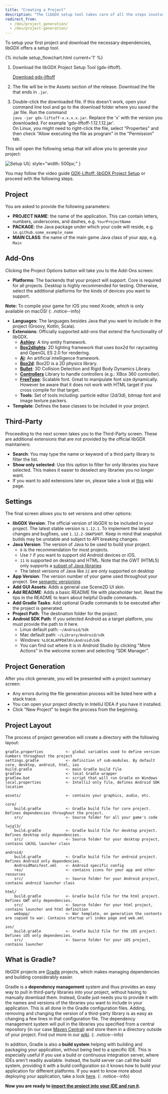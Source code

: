 ```yaml
---
title: "Creating a Project"
description: "The libGDX setup tool takes care of all the steps involved in setting up a libGDX Gradle project."
redirect_from:
  - /dev/project_generation/
  - /dev/project-generation/
---
```


To setup your first project and download the necessary dependencies, libGDX offers a setup tool.

{% include setup_flowchart.html current='1' %}

1. Download the libGDX Project Setup Tool (gdx-liftoff).

    <a href="https://github.com/libgdx/gdx-liftoff/releases/latest" class="btn btn--success">Download gdx-liftoff</a>
2. The file will be in the Assets section of the release.  Download the file that ends in `.jar`.

3. Double-click the downloaded file. If this doesn't work, open your command line tool and go to the download folder where you saved the .jar file.  Run the command <br>`java -jar gdx-liftoff-x.x.x.x.jar`. Replace the 'x' with the version you downloaded.  For example 'gdx-liftoff-1.12.1.12.jar'.
   <br>On Linux, you might need to right-click the file, select "Properties" and then check "Allow executing the file as program" in the "Permission" tab.

This will open the following setup that will allow you to generate your project:

![Setup UI](https://github.com/libgdx/gdx-liftoff/raw/master/.github/screenshot.png){: style="width: 500px;" }

You may follow the video guide <a href="https://youtu.be/VF6N_X_oWr0">GDX-Liftoff: libGDX Project Setup</a> or proceed with the following steps.

## Project
You are asked to provide the following parameters:

* **PROJECT NAME**: the name of the application. This can contain letters, numbers, underscores, and dashes, e.g. `YourProjectName`<br>
* **PACKAGE**: the Java package under which your code will reside, e.g. `io.github.some_example_name`<br>
* **MAIN CLASS**: the name of the main game Java class of your app, e.g. `Main`<br>

## Add-Ons
Clicking the Project Options button will take you to the Add-Ons screen:

* **Platforms**: The backends that your project will support. Core is required for all projects. Desktop is highly recommended for testing. Otherwise, select the additional platforms for the kinds of devices you want to support.<br>

**Note:** To compile your game for iOS you need Xcode, which is only available on macOS!
{: .notice--info}

* **Languages**: The languages besides Java that you want to include in the project (Groovy, Kotlin, Scala).<br>
* **Extensions**: Officially supported add-ons that extend the functionality of libGDX.
  * **[Ashley](https://github.com/libgdx/ashley)**: A tiny entity framework.<br>
  * **[Box2dlights](https://github.com/libgdx/box2dlights)**: 2D lighting framework that uses box2d for raycasting and OpenGL ES 2.0 for rendering.<br>
  * **[Ai](https://github.com/libgdx/gdx-ai)**: An artificial intelligence framework.<br>
  * **[Box2d](/wiki/extensions/physics/box2d)**: Box2D is a 2D physics library.<br>
  * **[Bullet](/wiki/extensions/physics/bullet/bullet-physics)**: 3D Collision Detection and Rigid Body Dynamics Library.<br>
  * **[Controllers](/wiki/input/controllers)** Library to handle controllers (e.g.: XBox 360 controller).<br>
  * **[FreeType](/wiki/extensions/gdx-freetype)**: Scalable font. Great to manipulate font size dynamically. However be aware that it does not work with HTML target if you cross compile for that target.<br>
  * **Tools**: Set of tools including: particle editor (2d/3d), bitmap font and image texture packers.<br>
* **Template**: Defines the base classes to be included in your project.<br>

## Third-Party
Proceeding to the next screen takes you to the Third-Party screen. These are additional extensions that are not provided by the official libGDX maintainers:

* **Search**: You may type the name or keyword of a third party library to filter the list.<br>
* **Show only selected**: Use this option to filter for only libraries you have selected. This makes it easier to deselect any libraries you no longer want.<br>
* If you want to add extensions later on, please take a look at [this](/wiki/articles/dependency-management-with-gradle#libgdx-extensions) wiki page.<br>

## Settings
The final screen allows you to set versions and other options:

* **libGDX Version**: The official version of libGDX to be included in your project. The latest stable version is `1.12.1`. To implement the latest changes and bugfixes, use `1.12.2-SNAPSHOT`. Keep in mind that snapshot builds may be unstable and subject to API breaking changes.<br>
* **Java Version**: The version of Java to be used to build your project.<br> 
  * `8` is the recommendation for most projects.<br>
  * Use `7` if you want to support old Android devices or iOS.<br>
  * `11` is supported on desktop and HTML. Note that the GWT (HTML5) only supports a [subset of Java libraries](https://www.gwtproject.org/doc/latest/DevGuideCodingBasicsCompatibility)<br>
  * The latest versions of Java like `22` are only supported on desktop<br>
* **App Version**: The version number of your game used throughout your project. See [semantic versioning](https://semver.org/).<br>
* **Add GUI Assets**: Adds a general use Scene2D UI skin.<br>
* **Add README**: Adds a basic README file with placeholder text. Read the tips in the README to learn about helpful Gradle commands.<br>
* **Add Gradle Tasks**: Add optional Gradle commands to be executed after the project is generated.<br>
* **Project Path**: The destination folder for the project.<br>
* **Android SDK Path**: If you selected Android as a target platform, you must provide the path to it here.<br>
  * Linux default path: `~/Android/Sdk`<br>
  * Mac default path: `~/Library/Android/sdk`<br>
  * Windows: `%LOCALAPPDATA%\Android\Sdk`<br>
  * You can find out where it is in Android Studio by clicking "More Actions" in the welcome screen and selecting “SDK Manager”.<br>

## Project Generation
After you click generate, you will be presented with a project summary screen:

* Any errors during the file generation process will be listed here with a stack trace.<br>
* You can open your project directly in IntelliJ IDEA if you have it installed.<br>
* Click "New Project" to begin the process from the beginning.

## Project Layout
The process of project generation will create a directory with the following layout:

```
gradle.properties          <- global variables used to define version numbers throughout the project
settings.gradle            <- definition of sub-modules. By default core, desktop, android, html, ios
build.gradle               <- main Gradle build file
gradlew                    <- local Gradle wrapper
gradlew.bat                <- script that will run Gradle on Windows
local.properties           <- IntelliJ only file, defines Android SDK location

assets/                    <- contains your graphics, audio, etc.

core/
    build.gradle           <- Gradle build file for core project. Defines dependencies throughout the project.
    src/                   <- Source folder for all your game's code

lwjgl3/
    build.gradle           <- Gradle build file for desktop project. Defines desktop only dependencies.
    src/                   <- Source folder for your desktop project, contains LWJGL launcher class

android/
    build.gradle           <- Gradle build file for android project. Defines Android only dependencies.
    AndroidManifest.xml    <- Android specific config
    res/                   <- contains icons for your app and other resources
    src/                   <- Source folder for your Android project, contains android launcher class

html/
    build.gradle           <- Gradle build file for the html project. Defines GWT only dependencies.
    src/                   <- Source folder for your html project, contains launcher and html definition
    webapp/                <- War template, on generation the contents are copied to war. Contains startup url index page and web.xml

ios/
    build.gradle           <- Gradle build file for the iOS project. Defines iOS only dependencies.
    src/                   <- Source folder for your iOS project, contains launcher
```

## What is Gradle?
libGDX projects are [Gradle](https://gradle.org/) projects, which makes managing dependencies and building considerably easier.

Gradle is a **dependency management** system and thus provides an easy way to pull in third-party libraries into your project, without having to manually download them. Instead, Gradle just needs you to provide it with the names and versions of the libraries you want to include in your application. This is all done in the Gradle configuration files. Adding, removing and changing the version of a third-party library is as easy as changing a few lines in that configuration file. The dependency management system will pull in the libraries you specified from a central repository (in our case [Maven Central](https://search.maven.org/)) and store them in a directory outside of your project. Find out more in our [wiki](/wiki/articles/dependency-management-with-gradle).
{: .notice--info}

In addition, Gradle is also a **build system** helping with building and packaging your application, without being tied to a specific IDE. This is especially useful if you use a build or continuous integration server, where IDEs aren't readily available. Instead, the build server can call the build system, providing it with a build configuration so it knows how to build your application for different platforms. If you want to know more about deploying your application, take a look [here](/wiki/deployment/deploying-your-application).
{: .notice--info}

**Now you are ready to [import the project into your IDE and run it](/wiki/start/import-and-running).**
